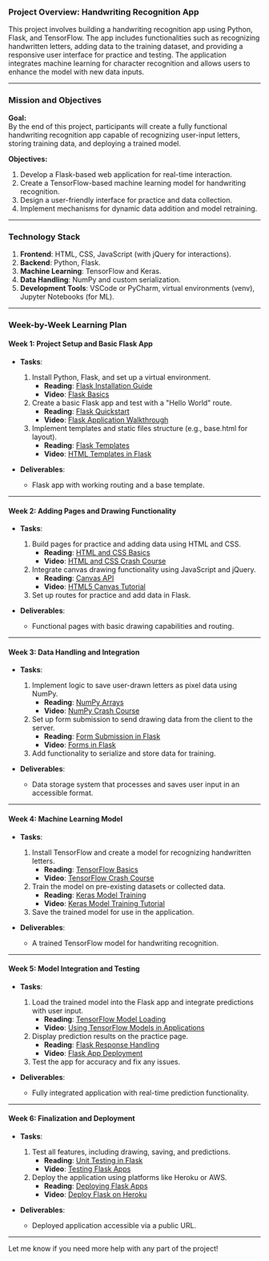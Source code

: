 ### **Project Overview: Handwriting Recognition App**
This project involves building a handwriting recognition app using Python, Flask, and TensorFlow. The app includes functionalities such as recognizing handwritten letters, adding data to the training dataset, and providing a responsive user interface for practice and testing. The application integrates machine learning for character recognition and allows users to enhance the model with new data inputs.

---

### **Mission and Objectives**
**Goal:**  
By the end of this project, participants will create a fully functional handwriting recognition app capable of recognizing user-input letters, storing training data, and deploying a trained model.

**Objectives:**  
1. Develop a Flask-based web application for real-time interaction.
2. Create a TensorFlow-based machine learning model for handwriting recognition.
3. Design a user-friendly interface for practice and data collection.
4. Implement mechanisms for dynamic data addition and model retraining.

---

### **Technology Stack**
1. **Frontend**: HTML, CSS, JavaScript (with jQuery for interactions).  
2. **Backend**: Python, Flask.  
3. **Machine Learning**: TensorFlow and Keras.  
4. **Data Handling**: NumPy and custom serialization.  
5. **Development Tools**: VSCode or PyCharm, virtual environments (venv), Jupyter Notebooks (for ML).  

---

### **Week-by-Week Learning Plan**

#### **Week 1: Project Setup and Basic Flask App**
- **Tasks**:
  1. Install Python, Flask, and set up a virtual environment.
     - **Reading**: [Flask Installation Guide](https://flask.palletsprojects.com/en/2.3.x/installation/)  
     - **Video**: [Flask Basics](https://www.youtube.com/watch?v=Z1RJmh_OqeA)
  2. Create a basic Flask app and test with a "Hello World" route.
     - **Reading**: [Flask Quickstart](https://flask.palletsprojects.com/en/2.3.x/quickstart/)  
     - **Video**: [Flask Application Walkthrough](https://www.youtube.com/watch?v=dam0GPOAvVI)
  3. Implement templates and static files structure (e.g., base.html for layout).  
     - **Reading**: [Flask Templates](https://flask.palletsprojects.com/en/2.3.x/tutorial/templates/)  
     - **Video**: [HTML Templates in Flask](https://www.youtube.com/watch?v=UbCWoMf80PY)

- **Deliverables**:
  - Flask app with working routing and a base template.

---

#### **Week 2: Adding Pages and Drawing Functionality**
- **Tasks**:
  1. Build pages for practice and adding data using HTML and CSS.
     - **Reading**: [HTML and CSS Basics](https://www.w3schools.com/html/)  
     - **Video**: [HTML and CSS Crash Course](https://www.youtube.com/watch?v=mU6anWqZJcc)
  2. Integrate canvas drawing functionality using JavaScript and jQuery.
     - **Reading**: [Canvas API](https://developer.mozilla.org/en-US/docs/Web/API/Canvas_API)  
     - **Video**: [HTML5 Canvas Tutorial](https://www.youtube.com/watch?v=EO6OkltgudE)
  3. Set up routes for practice and add data in Flask.

- **Deliverables**:
  - Functional pages with basic drawing capabilities and routing.

---

#### **Week 3: Data Handling and Integration**
- **Tasks**:
  1. Implement logic to save user-drawn letters as pixel data using NumPy.
     - **Reading**: [NumPy Arrays](https://numpy.org/doc/stable/user/absolute_beginners.html)  
     - **Video**: [NumPy Crash Course](https://www.youtube.com/watch?v=QUT1VHiLmmI)
  2. Set up form submission to send drawing data from the client to the server.
     - **Reading**: [Form Submission in Flask](https://flask.palletsprojects.com/en/2.3.x/tutorial/views/)  
     - **Video**: [Forms in Flask](https://www.youtube.com/watch?v=MsJx06yXMPc)
  3. Add functionality to serialize and store data for training.

- **Deliverables**:
  - Data storage system that processes and saves user input in an accessible format.

---

#### **Week 4: Machine Learning Model**
- **Tasks**:
  1. Install TensorFlow and create a model for recognizing handwritten letters.
     - **Reading**: [TensorFlow Basics](https://www.tensorflow.org/tutorials/quickstart/beginner)  
     - **Video**: [TensorFlow Crash Course](https://www.youtube.com/watch?v=tPYj3fFJGjk)
  2. Train the model on pre-existing datasets or collected data.
     - **Reading**: [Keras Model Training](https://keras.io/guides/training_with_built_in_methods/)  
     - **Video**: [Keras Model Training Tutorial](https://www.youtube.com/watch?v=JcI5Vnw0b2c)
  3. Save the trained model for use in the application.

- **Deliverables**:
  - A trained TensorFlow model for handwriting recognition.

---

#### **Week 5: Model Integration and Testing**
- **Tasks**:
  1. Load the trained model into the Flask app and integrate predictions with user input.
     - **Reading**: [TensorFlow Model Loading](https://www.tensorflow.org/guide/saved_model)  
     - **Video**: [Using TensorFlow Models in Applications](https://www.youtube.com/watch?v=fjWypdKhyBU)
  2. Display prediction results on the practice page.
     - **Reading**: [Flask Response Handling](https://flask.palletsprojects.com/en/2.3.x/tutorial/templates/)  
     - **Video**: [Flask App Deployment](https://www.youtube.com/watch?v=iM3DMwdYqO8)
  3. Test the app for accuracy and fix any issues.

- **Deliverables**:
  - Fully integrated application with real-time prediction functionality.

---

#### **Week 6: Finalization and Deployment**
- **Tasks**:
  1. Test all features, including drawing, saving, and predictions.
     - **Reading**: [Unit Testing in Flask](https://flask.palletsprojects.com/en/2.3.x/testing/)  
     - **Video**: [Testing Flask Apps](https://www.youtube.com/watch?v=WFr2WgN9_xE)
  2. Deploy the application using platforms like Heroku or AWS.
     - **Reading**: [Deploying Flask Apps](https://devcenter.heroku.com/articles/getting-started-with-python)  
     - **Video**: [Deploy Flask on Heroku](https://www.youtube.com/watch?v=VaL1Iz1OXfI)

- **Deliverables**:
  - Deployed application accessible via a public URL.

---

Let me know if you need more help with any part of the project!
